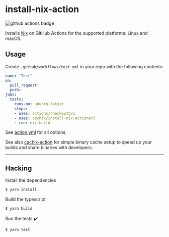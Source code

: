 # install-nix-action

![github actions badge](https://github.com/cachix/install-nix-action/workflows/install-nix-action%20test/badge.svg)

Installs [Nix](https://nixos.org/nix/) on GitHub Actions for the supported platforms: Linux and macOS.

## Usage

Create `.github/workflows/test.yml` in your repo with the following contents:

```yaml
name: "Test"
on:
  pull_request:
  push:
jobs:
  tests:
    runs-on: ubuntu-latest
    steps:
    - uses: actions/checkout@v1
    - uses: cachix/install-nix-action@v3
    - run: nix-build
```


See [action.yml](action.yml) for all options.

See also [cachix-action](https://github.com/cachix/cachix-action) for
simple binary cache setup to speed up your builds and share binaries
with developers.

---

## Hacking

Install the dependencies
```bash
$ yarn install
```

Build the typescript
```bash
$ yarn build
```

Run the tests :heavy_check_mark:
```bash
$ yarn test
```
